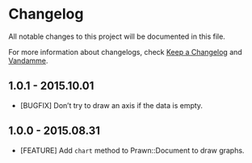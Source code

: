 # Changelog

All notable changes to this project will be documented in this file.

For more information about changelogs, check
[Keep a Changelog](http://keepachangelog.com) and
[Vandamme](http://tech-angels.github.io/vandamme).

## 1.0.1 - 2015.10.01

* [BUGFIX] Don’t try to draw an axis if the data is empty.

## 1.0.0 - 2015.08.31

* [FEATURE] Add `chart` method to Prawn::Document to draw graphs.
